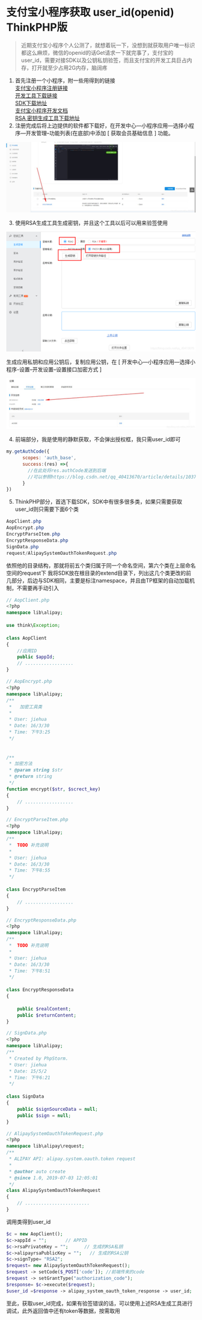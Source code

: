 # 支付宝小程序获取 user_id(openid) ThinkPHP版
> 近期支付宝小程序个人公测了，就想着玩一下，没想到就获取用户唯一标识都这么麻烦，微信的openid的话Get请求一下就完事了，支付宝的user_id，需要对接SDK以及公钥私钥验签，而且支付宝的开发工具巨占内存，打开就至少占用2G内存，脑阔疼

1. 首先注册一个小程序，附一些用得到的链接  
[支付宝小程序注册链接](https://mini.open.alipay.com/channel/miniIndex.htm)  
[开发工具下载链接](https://opendocs.alipay.com/mini/ide/download)  
[SDK下载地址](https://docs.open.alipay.com/20180417160701241302/litbla/)  
[支付宝小程序开发文档](https://opendocs.alipay.com/mini/006kyi)  
[RSA 密钥生成工具下载地址](https://docs.open.alipay.com/291/105971/)  
2. 注册完成后将上边提供的软件都下载好，在开发中心—小程序应用—选择小程序—开发管理–功能列表(在底部)中添加 [ 获取会员基础信息 ] 功能。

![](screenshots/2023-04-14-20-50-13.jpg)

3. 使用RSA生成工具生成密钥，并且这个工具以后可以用来验签使用

![](screenshots/2023-04-14-20-50-19.png)

生成应用私钥和应用公钥后，复制应用公钥，在 [ 开发中心—小程序应用—选择小程序-设置–开发设置–设置接口加密方式 ] 

![](screenshots/2023-04-14-20-50-27.jpg)

4. 前端部分，我是使用的静默获取，不会弹出授权框，我只需user_id即可

```javascript
my.getAuthCode({
      scopes: 'auth_base', 
      success:(res) =>{
        //在此处将res.authCode发送到后端
        //可以参照https://blog.csdn.net/qq_40413670/article/details/103796680 五、部署类 dispose.js的9. APP启动事件
      }
})
```
5. ThinkPHP部分，首选下载SDK，SDK中有很多很多类，如果只需要获取user_id则只需要下面6个类

```powershell
AopClient.php
AopEncrypt.php
EncryptParseItem.php
EncryptResponseData.php
SignData.php
request/AlipaySystemOauthTokenRequest.php
```
依照他的目录结构，那就将前五个类归属于同一个命名空间，第六个类在上层命名空间的request下
我将SDK放在根目录的extend目录下，列出这几个类更改的前几部分，后边与SDK相同，主要是标注namespace，并且由TP框架的自动加载机制，不需要再手动引入

```php
// AopClient.php
<?php
namespace lib\alipay;

use think\Exception;

class AopClient
{
    //应用ID
    public $appId;
    // ..................
}
```

```php
// AopEncrypt.php
<?php
namespace lib\alipay;
/**
 *   加密工具类
 *
 * User: jiehua
 * Date: 16/3/30
 * Time: 下午3:25
 */


/**
 * 加密方法
 * @param string $str
 * @return string
 */
function encrypt($str, $screct_key)
{
    // ..................
}
```

```php
// EncryptParseItem.php
<?php
namespace lib\alipay;
/**
 *  TODO 补充说明
 *
 * User: jiehua
 * Date: 16/3/30
 * Time: 下午8:55
 */

class EncryptParseItem
{
    // ..................
}
```

```php
// EncryptResponseData.php
<?php
namespace lib\alipay;
/**
 *  TODO 补充说明
 *
 * User: jiehua
 * Date: 16/3/30
 * Time: 下午8:51
 */

class EncryptResponseData
{

    public $realContent;
    public $returnContent;
} 
```

```php
// SignData.php
<?php
namespace lib\alipay;
/**
 * Created by PhpStorm.
 * User: jiehua
 * Date: 15/5/2
 * Time: 下午6:21
 */

class SignData
{
    public $signSourceData = null;
    public $sign = null;
} 
```

```php
// AlipaySystemOauthTokenRequest.php
<?php
namespace lib\alipay\request;
/**
 * ALIPAY API: alipay.system.oauth.token request
 *
 * @author auto create
 * @since 1.0, 2019-07-03 12:05:01
 */
class AlipaySystemOauthTokenRequest
{
    // ........................
}
```
调用类得到user_id

```php
$c = new AopClient();
$c->appId = "";       // APPID
$c->rsaPrivateKey = "";      // 生成的RSA私钥
$c->alipayrsaPublicKey = "";   // 生成的RSA公钥
$c->signType= "RSA2";
$request= new AlipaySystemOauthTokenRequest();
$request -> setCode($_POST['code']); //前端传来的code
$request -> setGrantType("authorization_code");
$response= $c->execute($request);
$user_id =$response -> alipay_system_oauth_token_response -> user_id;
```
至此，获取user_id完成，如果有验签错误的话，可以使用上述RSA生成工具进行调试，此外返回值中还有token等数据，按需取用